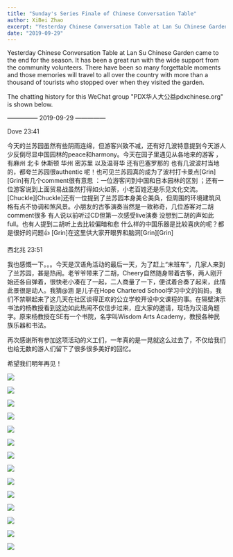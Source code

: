 ```yaml
---
title: "Sunday's Series Finale of Chinese Conversation Table"
author: XiBei Zhao
excerpt: "Yesterday Chinese Conversation Table at Lan Su Chinese Garden came to the end for the season. It has been a great run with the wide support from the community volunteers. There have been so many forgettable moments and those memories will travel to all over the country with more than a thousand of tourists who stopped over when they visited the garden."
date: "2019-09-29"
---
```


Yesterday Chinese Conversation Table at Lan Su Chinese Garden came to the end for the season. It has been a great run with the wide support from the community volunteers. There have been so many forgettable moments and those memories will travel to all over the country with more than a thousand of tourists who stopped over when they visited the garden.

The chatting history for this WeChat group "PDX华人大公益pdxchinese.org" is shown below.

—————  2019-09-29  —————

Dove  23:41

今天的兰苏园虽然有些阴雨连绵，但游客兴致不减，还有好几波特意提到今天游人少反倒尽显中国园林的peace和harmony。今天在园子里遇见从各地来的游客 ，有麻州 北卡 休斯顿 华州 密苏里 以及温哥华 还有巴塞罗那的 也有几波波村当地的，都夸兰苏园很authentic 呢！也可见兰苏园真的成为了波村打卡景点[Grin][Grin]有几个comment很有意思 ：一位游客问到中国和日本园林的区别 ；还有一位游客说到上面贸易战虽然打得如火如荼，小老百姓还是乐见文化交流。[Chuckle][Chuckle]还有一位提到了兰苏园本身美仑美奂，但周围的环境建筑风格有点不协调和煞风景。小朋友的古筝演奏当然是一致称奇，几位游客对二胡comment很多 有人说以前听过CD但第一次感受live演奏 没想到二胡的声如此full。也有人提到二胡听上去比较偏暗和悲 什么样的中国乐器是比较喜庆的呢？都是很好的问题👍 [Grin]在这里供大家开眼界和脑洞[Grin][Grin]

西北兆  23:51

我也感慨一下。。。今天是汉语角活动的最后一天，为了赶上“末班车”，几家人来到了兰苏园，甚是热闹。老爷爷带来了二胡，Cheery自然随身带着古筝，两人刚开始还各自弹着，很快老小凑在了一起，二人商量了一下，便试着合奏了起来，此情此景很是动人。我猜@涵 是儿子在Hope Chartered School学习中文的妈妈，我们不禁聊起来了这几天在社区谈得正欢的公立学校开设中文课程的事。在隔壁演示书法的杨教授看到这边如此热闹不仅信步过来，应大家的邀请，现场为汉语角题字。原来杨教授在SE有一个书院，名字叫Wisdom Arts Academy，教授各种民族乐器和书法。

再次感谢所有参加这项活动的义工们，一年真的是一晃就这么过去了，不仅给我们也给无数的游人们留下了很多很多美好的回忆。

希望我们明年再见！

![](https://res.cloudinary.com/dhngj18do/image/upload/f_auto,q_auto/v1/images/65a6122ad5871dbb1c29ff4b84aa0f64)

![](https://res.cloudinary.com/dhngj18do/image/upload/f_auto,q_auto/v1/images/840bf9ca65ccb570b958bf37558593cd)

![](https://res.cloudinary.com/dhngj18do/image/upload/f_auto,q_auto/v1/images/0f56d8d07838e771619cc0275b10d025)

![](https://res.cloudinary.com/dhngj18do/image/upload/f_auto,q_auto/v1/images/3dc772fd4304924edd3d722bbb889176)

![](https://res.cloudinary.com/dhngj18do/image/upload/f_auto,q_auto/v1/images/b54a021cd55839dacd335701e01a1c53)

![](https://res.cloudinary.com/dhngj18do/image/upload/f_auto,q_auto/v1/images/100db77085f95a4c8f46eb6ba842185e)

![](https://res.cloudinary.com/dhngj18do/image/upload/f_auto,q_auto/v1/images/d71ce62dddb3665cb2e18846cd361a14)

![](https://res.cloudinary.com/dhngj18do/image/upload/f_auto,q_auto/v1/images/de10fa76af8ab08ee5507451ef18fb13)

![](https://res.cloudinary.com/dhngj18do/image/upload/f_auto,q_auto/v1/images/19cf9749e2c3b106087cd43caddc049d)

![](https://res.cloudinary.com/dhngj18do/image/upload/f_auto,q_auto/v1/images/8e08ce5a044defaaa7f345e6a4221345)

![](https://res.cloudinary.com/dhngj18do/image/upload/f_auto,q_auto/v1/images/04fa89abf06a81396e2f178f15757c8a)

![](https://res.cloudinary.com/dhngj18do/image/upload/f_auto,q_auto/v1/images/e2e34ddabd11807f10e451d4bab33a88)

![](https://res.cloudinary.com/dhngj18do/image/upload/f_auto,q_auto/v1/images/c78f7e65dee541c5aa5210850e02cbd9)

![](https://res.cloudinary.com/dhngj18do/image/upload/f_auto,q_auto/v1/images/2493c4e90af490730021ea1f744ff2f6)
